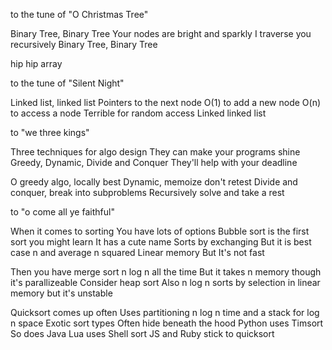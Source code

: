 to the tune of "O Christmas Tree"

Binary Tree, Binary Tree
Your nodes are bright and sparkly
I traverse you recursively
Binary Tree, Binary Tree

hip hip array

to the tune of "Silent Night"

Linked list, linked list
Pointers to the next node
O(1) to add a new node
O(n) to access a node
Terrible for random access
Linked linked list

to "we three kings"

Three techniques for algo design
They can make your programs shine
Greedy, Dynamic, Divide and Conquer
They'll help with your deadline

O greedy algo, locally best
Dynamic, memoize don't retest
Divide and conquer, break into subproblems
Recursively solve and take a rest

to "o come all ye faithful"

When it comes to sorting
You have lots of options
Bubble sort is the first sort you might learn
It has a cute name
Sorts by exchanging
But it is best case n
and average n squared
Linear memory But
It's not fast

Then you have merge sort
n log n all the time
But it takes n memory though it's parallizeable
Consider heap sort
Also n log n
sorts by selection
in linear memory
but it's unstable

Quicksort comes up often
Uses partitioning
n log n time and a stack for log n space
Exotic sort types
Often hide beneath the hood
Python uses Timsort
So does Java
Lua uses Shell sort
JS and Ruby stick to quicksort
